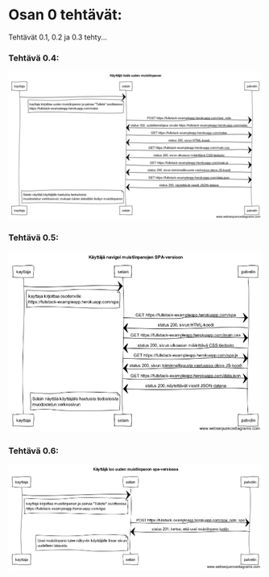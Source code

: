 # Osan 0 tehtävät:
Tehtävät 0.1, 0.2 ja 0.3 tehty...  

### Tehtävä 0.4:
![Tehtävä 0.4](https://github.com/eeropu/hy_fullstackopen/blob/master/teht%C3%A4v%C3%A4t/osa_0/images/K%C3%A4ytt%C3%A4j%C3%A4%20lis%C3%A4%C3%A4%20uuden%20muistiinpanon.png)

### Tehtävä 0.5:
![Tehtävä 0.5](https://github.com/eeropu/hy_fullstackopen/blob/master/teht%C3%A4v%C3%A4t/osa_0/images/K%C3%A4ytt%C3%A4j%C3%A4%20navigoi%20muistiinpanojen%20SPA-versioon.png)

### Tehtävä 0.6:
![Tehtävä 0.6](https://github.com/eeropu/hy_fullstackopen/blob/master/teht%C3%A4v%C3%A4t/osa_0/images/K%C3%A4ytt%C3%A4j%C3%A4%20luo%20uuden%20muistiinpanon%20spa-versiossa.png)
